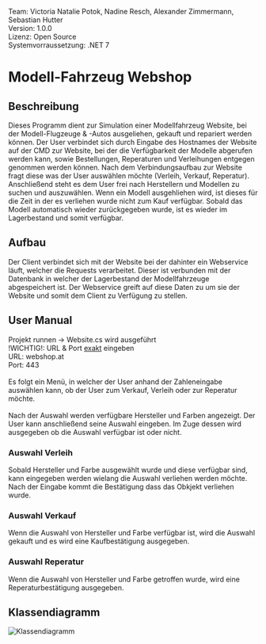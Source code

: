 Team: Victoria Natalie Potok, Nadine Resch, Alexander Zimmermann, Sebastian Hutter
<br>
Version: 1.0.0
<br>
Lizenz: Open Source
<br>
Systemvorraussetzung: .NET 7
<br>

# Modell-Fahrzeug Webshop

## Beschreibung
Dieses Programm dient zur Simulation einer Modellfahrzeug Website, bei der Modell-Flugzeuge & -Autos ausgeliehen, gekauft und repariert werden können. Der User verbindet sich durch Eingabe des Hostnames der Website auf der CMD zur Website, bei der die Verfügbarkeit der Modelle abgerufen werden kann, sowie Bestellungen, Reperaturen und Verleihungen entgegen genommen werden können. Nach dem Verbindungsaufbau zur Website fragt diese was der User auswählen möchte (Verleih, Verkauf, Reperatur). Anschließend steht es dem User frei nach Herstellern und Modellen zu suchen und auszuwählen. Wenn ein Modell ausgehliehen wird, ist dieses für die Zeit in der es verliehen wurde nicht zum Kauf verfügbar. Sobald das Modell automatisch wieder zurückgegeben wurde, ist es wieder im Lagerbestand und somit verfügbar.

## Aufbau
Der Client verbindet sich mit der Website bei der dahinter ein Webservice läuft, welcher die Requests verarbeitet. Dieser ist verbunden mit der Datenbank in welcher der Lagerbestand der Modellfahrzeuge abgespeichert ist. Der Webservice greift auf diese Daten zu um sie der Website und somit dem Client zu Verfügung zu stellen. 

## User Manual
Projekt runnen -> Website.cs wird ausgeführt
<br>
!WICHTIG!: URL & Port <u>exakt</u> eingeben
<br>
URL: webshop.at
<br> 
Port: 443
<br>
<br>
Es folgt ein Menü, in welcher der User anhand der Zahleneingabe auswählen kann, ob der User zum Verkauf, Verleih oder zur Reperatur möchte.
<br>
<br>
Nach der Auswahl werden verfügbare Hersteller und Farben angezeigt. Der User kann anschließend seine Auswahl eingeben. Im Zuge dessen wird ausgegeben ob die Auswahl verfügbar ist oder nicht. 

### Auswahl Verleih
Sobald Hersteller und Farbe ausgewählt wurde und diese verfügbar sind, kann eingegeben werden wielang die Auswahl verliehen werden möchte. Nach der Eingabe kommt die Bestätigung dass das Obkjekt verliehen wurde.
### Auswahl Verkauf
Wenn die Auswahl von Hersteller und Farbe verfügbar ist, wird die Auswahl gekauft und es wird eine Kaufbestätigung ausgegeben.
### Auswahl Reperatur
Wenn die Auswahl von Hersteller und Farbe getroffen wurde, wird eine Reperaturbestätigung ausgegeben.

## Klassendiagramm
![Klassendiagramm](https://www.plantuml.com/plantuml/png/tPJFRjim3CRlVWeTCwp1TZQAe0coj3rqBPAYEGmxq3PZ2v6bGgAw8K7UVLGCrtywRm6604ClaIn-v4V-9EJA4LZofOhSLkfdi52AL85pKo8h4qzucngzaZiKdoEf2Uq6KXItToP3jO32xj3dOXy9yN4FYICBAHsUq6x1Rr2FFiI2pwJEku8bifD4Ewpu8lK6q2Qis00liLY4PK3DXWfbmMA7QIoa9XOcngYkxD6iZiajqqDKHwknHNSmMJuhB56JwuqS9XwpxSPZde2jtCJbPOxqoI5D9Y6-Q7NUZzsWTOHA8USs-xxgwAdgRdlHSnElL6T0tY8zzMG4_YJKMP_zVu5u0EmGpfCW_X7Ttu0jbCy3ddD04--HsdnMGL7I4TQSCEvo2pMcElJS-yEv46NGrLKlHD7W6UZojKfLEgugV8KIEygLJuiJP4_65g2p4vGDtTCdQ2xuBRWr9WxjYqpno6yEX7e6UXipqk1tZJHwxQGfNo8LVFfREW_6qRyrnqNcg93mhVN0199m7zB4pVtgiLr7FDml-K1g2byS04lX_RmOcHrFzdn4CZsK8FMeollsNO3DNQqwH15gNxOw5S5hThVctwdFPFWmM1bEfKsygtEg-ODwbHO_mEvujqRf7A_Ng9AmM8ywL53WULaQucH-pkFnfFTwwq53g7LlKRFbGBYsAzIPBzKl)
